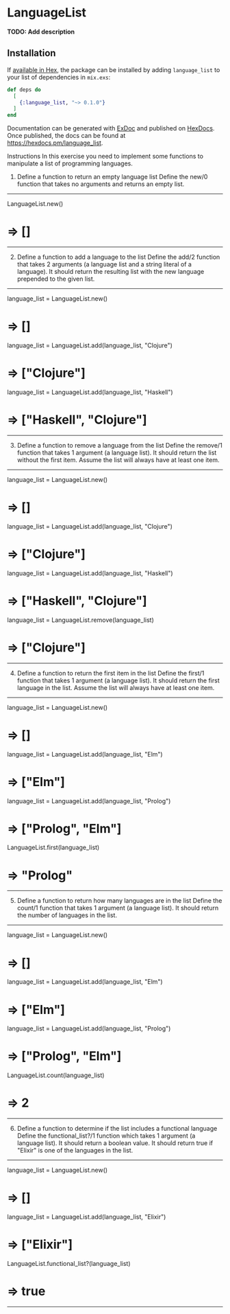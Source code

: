 # LanguageList

**TODO: Add description**

## Installation

If [available in Hex](https://hex.pm/docs/publish), the package can be installed
by adding `language_list` to your list of dependencies in `mix.exs`:

```elixir
def deps do
  [
    {:language_list, "~> 0.1.0"}
  ]
end
```

Documentation can be generated with [ExDoc](https://github.com/elixir-lang/ex_doc)
and published on [HexDocs](https://hexdocs.pm). Once published, the docs can
be found at <https://hexdocs.pm/language_list>.

Instructions
In this exercise you need to implement some functions to manipulate a list of programming languages.

1. Define a function to return an empty language list
Define the new/0 function that takes no arguments and returns an empty list.

____________________
LanguageList.new()
# => []
____________________

2. Define a function to add a language to the list
Define the add/2 function that takes 2 arguments (a language list and a string literal of a language). It should return the resulting list with the new language prepended to the given list.

____________________
language_list = LanguageList.new()
# => []
language_list = LanguageList.add(language_list, "Clojure")
# => ["Clojure"]
language_list = LanguageList.add(language_list, "Haskell")
# => ["Haskell", "Clojure"]
____________________

3. Define a function to remove a language from the list
Define the remove/1 function that takes 1 argument (a language list). It should return the list without the first item. Assume the list will always have at least one item.

____________________
language_list = LanguageList.new()
# => []
language_list = LanguageList.add(language_list, "Clojure")
# => ["Clojure"]
language_list = LanguageList.add(language_list, "Haskell")
# => ["Haskell", "Clojure"]
language_list = LanguageList.remove(language_list)
# => ["Clojure"]
____________________

4. Define a function to return the first item in the list
Define the first/1 function that takes 1 argument (a language list). It should return the first language in the list. Assume the list will always have at least one item.

____________________
language_list = LanguageList.new()
# => []
language_list = LanguageList.add(language_list, "Elm")
# => ["Elm"]
language_list = LanguageList.add(language_list, "Prolog")
# => ["Prolog", "Elm"]
LanguageList.first(language_list)
# => "Prolog"
____________________

5. Define a function to return how many languages are in the list
Define the count/1 function that takes 1 argument (a language list). It should return the number of languages in the list.

____________________
language_list = LanguageList.new()
# => []
language_list = LanguageList.add(language_list, "Elm")
# => ["Elm"]
language_list = LanguageList.add(language_list, "Prolog")
# => ["Prolog", "Elm"]
LanguageList.count(language_list)
# => 2
____________________

6. Define a function to determine if the list includes a functional language
Define the functional_list?/1 function which takes 1 argument (a language list). It should return a boolean value. It should return true if "Elixir" is one of the languages in the list.

____________________
language_list = LanguageList.new()
# => []
language_list = LanguageList.add(language_list, "Elixir")
# => ["Elixir"]
LanguageList.functional_list?(language_list)
# => true
____________________